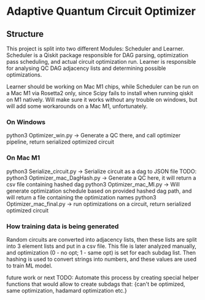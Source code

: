 # Adaptive Quantum Circuit Optimizer

## Structure

This project is split into two different Modules: Scheduler and Learner. Scheduler is a Qiskit package responsible for DAG parsing, optimization pass scheduling, and actual circuit optimization run. Learner is responsible for analysing QC DAG adjacency lists and determining possible optimizations.

Learner should be working on Mac M1 chips, while Scheduler can be run on a Mac M1 via Rosetta2 only, since Scipy fails to install when running qiskit on M1 natively. Will make sure it works without any trouble on windows, but will add some workarounds on a Mac M1, unfortunately.

### On Windows
python3 Optimizer_win.py -> Generate a QC there, and call optimizer pipeline, return serialized optimized circuit

### On Mac M1
python3 Serialize_circuit.py -> Serialize circuit as a dag to JSON file TODO:
python3 Optimizer_mac_DagHash.py -> Generate a QC here, it will return a csv file containing hashed dag
python3 Optimizer_mac_Ml.py <hashed dag path> -> Will generate optimization schedule based on provided hashed dag path, and will return a file containing the optimization names
python3 Optimizer_mac_final.py <circuit json> <optimizations> -> run optimizations on a circuit, return serialized optimized circuit


### How training data is being generated
Random circuits are converted into adjacency lists, then these lists are split into 3 element lists and put in a csv file. This file is later analyzed manually, and optimization (0 - no opt; 1 - same opt) is set for each subdag list. Then hashing is used to convert strings into numbers, and these values are used to train ML model.

future work or next TODO: Automate this process by creating special helper functions that would allow to create subdags that: {can't be optimized, same optimization, hadamard optimization etc.}



